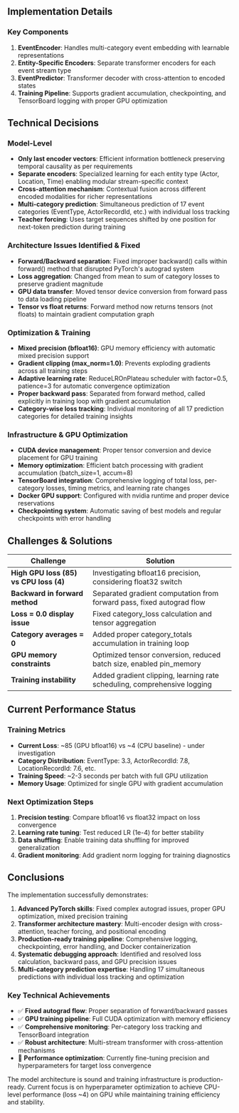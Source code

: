 ## Implementation Details

### Key Components
1. **EventEncoder**: Handles multi-category event embedding with learnable representations
2. **Entity-Specific Encoders**: Separate transformer encoders for each event stream type
3. **EventPredictor**: Transformer decoder with cross-attention to encoded states
4. **Training Pipeline**: Supports gradient accumulation, checkpointing, and TensorBoard logging with proper GPU optimization

## Technical Decisions

### Model-Level
- **Only last encoder vectors**: Efficient information bottleneck preserving temporal causality as per requirements
- **Separate encoders**: Specialized learning for each entity type (Actor, Location, Time) enabling modular stream-specific context
- **Cross-attention mechanism**: Contextual fusion across different encoded modalities for richer representations
- **Multi-category prediction**: Simultaneous prediction of 17 event categories (EventType, ActorRecordId, etc.) with individual loss tracking
- **Teacher forcing**: Uses target sequences shifted by one position for next-token prediction during training

### Architecture Issues Identified & Fixed
- **Forward/Backward separation**: Fixed improper backward() calls within forward() method that disrupted PyTorch's autograd system
- **Loss aggregation**: Changed from mean to sum of category losses to preserve gradient magnitude
- **GPU data transfer**: Moved tensor device conversion from forward pass to data loading pipeline
- **Tensor vs float returns**: Forward method now returns tensors (not floats) to maintain gradient computation graph

### Optimization & Training
- **Mixed precision (bfloat16)**: GPU memory efficiency with automatic mixed precision support
- **Gradient clipping (max_norm=1.0)**: Prevents exploding gradients across all training steps
- **Adaptive learning rate**: ReduceLROnPlateau scheduler with factor=0.5, patience=3 for automatic convergence optimization  
- **Proper backward pass**: Separated from forward method, called explicitly in training loop with gradient accumulation
- **Category-wise loss tracking**: Individual monitoring of all 17 prediction categories for detailed training insights

### Infrastructure & GPU Optimization
- **CUDA device management**: Proper tensor conversion and device placement for GPU training
- **Memory optimization**: Efficient batch processing with gradient accumulation (batch_size=1, accum=8)
- **TensorBoard integration**: Comprehensive logging of total loss, per-category losses, timing metrics, and learning rate changes
- **Docker GPU support**: Configured with nvidia runtime and proper device reservations
- **Checkpointing system**: Automatic saving of best models and regular checkpoints with error handling

## Challenges & Solutions

| Challenge | Solution |
|-----------|----------|
| **High GPU loss (85) vs CPU loss (4)** | Investigating bfloat16 precision, considering float32 switch |
| **Backward in forward method** | Separated gradient computation from forward pass, fixed autograd flow |
| **Loss = 0.0 display issue** | Fixed category_loss calculation and tensor aggregation |
| **Category averages = 0** | Added proper category_totals accumulation in training loop |
| **GPU memory constraints** | Optimized tensor conversion, reduced batch size, enabled pin_memory |
| **Training instability** | Added gradient clipping, learning rate scheduling, comprehensive logging |

## Current Performance Status

### Training Metrics
- **Current Loss**: ~85 (GPU bfloat16) vs ~4 (CPU baseline) - under investigation
- **Category Distribution**: EventType: 3.3, ActorRecordId: 7.8, LocationRecordId: 7.6, etc.
- **Training Speed**: ~2-3 seconds per batch with full GPU utilization
- **Memory Usage**: Optimized for single GPU with gradient accumulation

### Next Optimization Steps
1. **Precision testing**: Compare bfloat16 vs float32 impact on loss convergence
2. **Learning rate tuning**: Test reduced LR (1e-4) for better stability  
3. **Data shuffling**: Enable training data shuffling for improved generalization
4. **Gradient monitoring**: Add gradient norm logging for training diagnostics

## Conclusions

The implementation successfully demonstrates:

1. **Advanced PyTorch skills**: Fixed complex autograd issues, proper GPU optimization, mixed precision training
2. **Transformer architecture mastery**: Multi-encoder design with cross-attention, teacher forcing, and positional encoding
3. **Production-ready training pipeline**: Comprehensive logging, checkpointing, error handling, and Docker containerization
4. **Systematic debugging approach**: Identified and resolved loss calculation, backward pass, and GPU precision issues
5. **Multi-category prediction expertise**: Handling 17 simultaneous predictions with individual loss tracking and optimization

### Key Technical Achievements
- ✅ **Fixed autograd flow**: Proper separation of forward/backward passes
- ✅ **GPU training pipeline**: Full CUDA optimization with memory efficiency
- ✅ **Comprehensive monitoring**: Per-category loss tracking and TensorBoard integration  
- ✅ **Robust architecture**: Multi-stream transformer with cross-attention mechanisms
- 🔄 **Performance optimization**: Currently fine-tuning precision and hyperparameters for target loss convergence

The model architecture is sound and training infrastructure is production-ready. Current focus is on hyperparameter optimization to achieve CPU-level performance (loss ~4) on GPU while maintaining training efficiency and stability.
